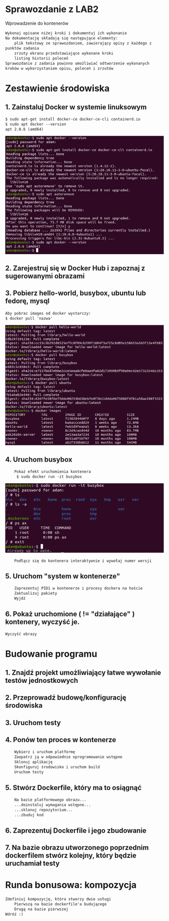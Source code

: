 # **Sprawozdanie z LAB2**

Wprowadzenie do kontenerów

    Wykonaj opisane niżej kroki i dokumentuj ich wykonanie
    Na dokumentację składają się następujące elementy:
        plik tekstowy ze sprawozdaniem, zawierający opisy z każdego z punktów zadania
        zrzuty ekranu przedstawiające wykonane kroki
        listing historii poleceń
    Sprawozdanie z zadania powinno umożliwiać odtworzenie wykonanych kroków w wykorzystaniem opisu, poleceń i zrzutów

# Zestawienie środowiska

## 1. Zainstaluj Docker w systemie linuksowym

	$ sudo apt-get install docker-ce docker-ce-cli containerd.io
	$ sudo apt docker --version
	apt 2.0.6 (amd64)
![screen: install docker](screenshots/1.png)

## 2. Zarejestruj się w Docker Hub i zapoznaj z sugerowanymi obrazami
## 3. Pobierz hello-world, busybox, ubuntu lub fedorę, mysql

	Aby pobrac images od docker wystarczy:
	$ docker pull 'nazwa'
![screen: docker pull](screenshots/2.png)

## 4. Uruchom busybox
        Pokaż efekt uruchomienia kontenera
    	 $ sudo docker run -it busybox
![screen: docker run](screenshots/3.png)
        
        Podłącz się do kontenera interaktywnie i wywołaj numer wersji
## 5. Uruchom "system w kontenerze"
        Zaprezentuj PID1 w kontenerze i procesy dockera na hoście
        Zaktualizuj pakiety
        Wyjdź
## 6. Pokaż uruchomione ( != "działające" ) kontenery, wyczyść je.
    Wyczyść obrazy

# Budowanie programu

## 1. Znajdź projekt umożliwiający łatwe wywołanie testów jednostkowych
## 2. Przeprowadź budowę/konfigurację środowiska
## 3. Uruchom testy
## 4. Ponów ten proces w kontenerze
        Wybierz i uruchom platformę
        Zaopatrz ją w odpowiednie oprogramowanie wstępne
        Sklonuj aplikację
        Skonfiguruj środowisko i uruchom build
        Uruchom testy
## 5. Stwórz Dockerfile, który ma to osiągnąć
        Na bazie platformowego obrazu...
        ...doinstaluj wymagania wstępne...
        ...sklonuj repozytorium...
        ...zbuduj kod
## 6. Zaprezentuj Dockerfile i jego zbudowanie
## 7. Na bazie obrazu utworzonego poprzednim dockerfilem stwórz kolejny, który będzie uruchamiał testy

# Runda bonusowa: kompozycja

    Zdefiniuj kompozycję, która stworzy dwie usługi
        Pierwszą na bazie dockerfile'a budującego
        Drugą na bazie pierwszej
    Wdróż :)

